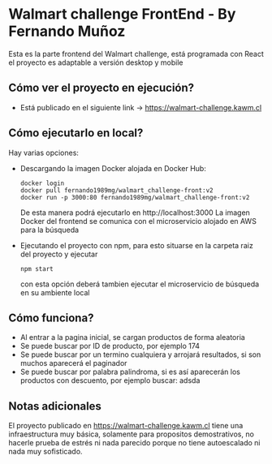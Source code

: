 # Walmart challenge FrontEnd - By Fernando Muñoz

Esta es la parte frontend del Walmart challenge, está programada con React
el proyecto es adaptable a versión desktop y mobile

## Cómo ver el proyecto en ejecución?

 - Está publicado en el siguiente link -> https://walmart-challenge.kawm.cl

## Cómo ejecutarlo en local?

Hay varias opciones:
*   Descargando la imagen Docker alojada en Docker Hub:

    ```
    docker login
    docker pull fernando1989mg/walmart_challenge-front:v2
    docker run -p 3000:80 fernando1989mg/walmart_challenge-front:v2
    ```
    De esta manera podrá ejecutarlo en http://localhost:3000
    La imagen Docker del frontend se comunica con el microservicio alojado en AWS para la búsqueda


*   Ejecutando el proyecto con npm, para esto situarse en la carpeta raiz del proyecto y ejecutar

    ```
    npm start
    ```
    con esta opción deberá tambien ejecutar el microservicio de búsqueda en su ambiente local

## Cómo funciona?

*   Al entrar a la pagina inicial, se cargan productos de forma aleatoria
*   Se puede buscar por ID de producto, por ejemplo 174
*   Se puede buscar por un termino cualquiera y arrojará resultados, si son muchos aparecerá el paginador
*   Se puede buscar por palabra palindroma, si es así aparecerán los productos con descuento, por ejemplo buscar: adsda

## Notas adicionales

El proyecto publicado en https://walmart-challenge.kawm.cl tiene una infraestructura muy básica, solamente
para propositos demostrativos, no hacerle prueba de estrés ni nada parecido porque no tiene autoescalado ni
nada muy sofisticado.
